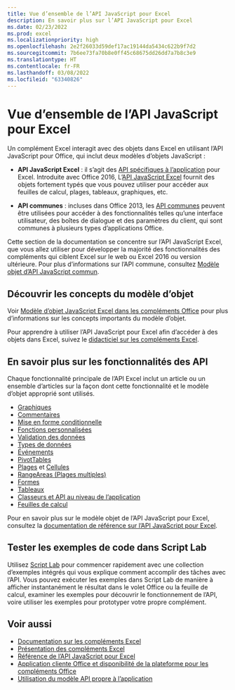 ```yaml
---
title: Vue d’ensemble de l’API JavaScript pour Excel
description: En savoir plus sur l’API JavaScript pour Excel
ms.date: 02/23/2022
ms.prod: excel
ms.localizationpriority: high
ms.openlocfilehash: 2e2f26033d59def17ac19144da5434c622b9f7d2
ms.sourcegitcommit: 7b6ee73fa70b8e0ff45c68675dd26dd7a7b8c3e9
ms.translationtype: HT
ms.contentlocale: fr-FR
ms.lasthandoff: 03/08/2022
ms.locfileid: "63340826"
---
```

# <a name="excel-javascript-api-overview"></a>Vue d’ensemble de l’API JavaScript pour Excel

Un complément Excel interagit avec des objets dans Excel en utilisant l’API JavaScript pour Office, qui inclut deux modèles d’objets JavaScript :

* **API JavaScript Excel** : il s’agit des [API spécifiques à l’application](../../develop/application-specific-api-model.md) pour Excel. Introduite avec Office 2016, L’[API JavaScript Excel](/javascript/api/excel) fournit des objets fortement typés que vous pouvez utiliser pour accéder aux feuilles de calcul, plages, tableaux, graphiques, etc.

* **API communes** : incluses dans Office 2013, les [API communes](/javascript/api/office) peuvent être utilisées pour accéder à des fonctionnalités telles qu’une interface utilisateur, des boîtes de dialogue et des paramètres du client, qui sont communes à plusieurs types d’applications Office.

Cette section de la documentation se concentre sur l’API JavaScript Excel, que vous allez utiliser pour développer la majorité des fonctionnalités des compléments qui ciblent Excel sur le web ou Excel 2016 ou version ultérieure. Pour plus d’informations sur l’API commune, consultez [Modèle objet d’API JavaScript commun](../../develop/office-javascript-api-object-model.md).

## <a name="learn-object-model-concepts"></a>Découvrir les concepts du modèle d’objet

Voir [Modèle d’objet JavaScript Excel dans les compléments Office](../../excel/excel-add-ins-core-concepts.md) pour plus d’informations sur les concepts importants du modèle d’objet.

Pour apprendre à utiliser l’API JavaScript pour Excel afin d’accéder à des objets dans Excel, suivez le [didacticiel sur les compléments Excel](../../tutorials/excel-tutorial.md).

## <a name="learn-api-capabilities"></a>En savoir plus sur les fonctionnalités des API

Chaque fonctionnalité principale de l’API Excel inclut un article ou un ensemble d’articles sur la façon dont cette fonctionnalité et le modèle d’objet approprié sont utilisés.

* [Graphiques](../../excel/excel-add-ins-charts.md)
* [Commentaires](../../excel/excel-add-ins-comments.md)
* [Mise en forme conditionnelle](../../excel/excel-add-ins-conditional-formatting.md)
* [Fonctions personnalisées](../../excel/custom-functions-overview.md)
* [Validation des données](../../excel/excel-add-ins-data-validation.md)
* [Types de données](../../excel/excel-data-types-overview.md)
* [Événements](../../excel/excel-add-ins-events.md)
* [PivotTables](../../excel/excel-add-ins-pivottables.md)
* [Plages](../../excel/excel-add-ins-ranges-get.md) et [Cellules](../../excel/excel-add-ins-cells.md)
* [RangeAreas (Plages multiples)](../../excel/excel-add-ins-multiple-ranges.md)
* [Formes](../../excel/excel-add-ins-shapes.md)
* [Tableaux](../../excel/excel-add-ins-tables.md)
* [Classeurs et API au niveau de l’application](../../excel/excel-add-ins-workbooks.md)
* [Feuilles de calcul](../../excel/excel-add-ins-worksheets.md)

Pour en savoir plus sur le modèle objet de l’API JavaScript pour Excel, consultez la [documentation de référence sur l’API JavaScript pour Excel](/javascript/api/excel).

## <a name="try-out-code-samples-in-script-lab"></a>Tester les exemples de code dans Script Lab

Utilisez [Script Lab](../../overview/explore-with-script-lab.md) pour commencer rapidement avec une collection d’exemples intégrés qui vous explique comment accomplir des tâches avec l’API. Vous pouvez exécuter les exemples dans Script Lab de manière à afficher instantanément le résultat dans le volet Office ou la feuille de calcul, examiner les exemples pour découvrir le fonctionnement de l’API, voire utiliser les exemples pour prototyper votre propre complément.

## <a name="see-also"></a>Voir aussi

* [Documentation sur les compléments Excel](../../excel/index.yml)
* [Présentation des compléments Excel](../../excel/excel-add-ins-overview.md)
* [Référence de l’API JavaScript pour Excel](/javascript/api/excel)
* [Application cliente Office et disponibilité de la plateforme pour les compléments Office](../../overview/office-add-in-availability.md)
* [Utilisation du modèle API propre à l’application](../../develop/application-specific-api-model.md)
